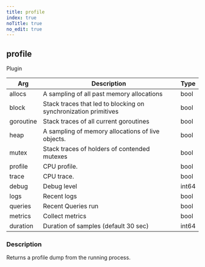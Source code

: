 ```yaml
---
title: profile
index: true
noTitle: true
no_edit: true
---
```




<div class="vql_item"></div>


## profile
<span class='vql_type pull-right page-header'>Plugin</span>



<div class="vqlargs"></div>

Arg | Description | Type
----|-------------|-----
allocs|A sampling of all past memory allocations|bool
block|Stack traces that led to blocking on synchronization primitives|bool
goroutine|Stack traces of all current goroutines|bool
heap|A sampling of memory allocations of live objects.|bool
mutex|Stack traces of holders of contended mutexes|bool
profile|CPU profile.|bool
trace|CPU trace.|bool
debug|Debug level|int64
logs|Recent logs|bool
queries|Recent Queries run|bool
metrics|Collect metrics|bool
duration|Duration of samples (default 30 sec)|int64

### Description

Returns a profile dump from the running process.

